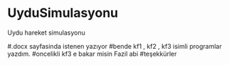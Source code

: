 # UyduSimulasyonu
Uydu hareket simulasyonu


#.docx sayfasinda istenen yazıyor 
#bende kf1 , kf2 , kf3 isimli programlar yazdım.
#oncelikli kf3 e bakar misin Fazil abi
#teşekkürler
